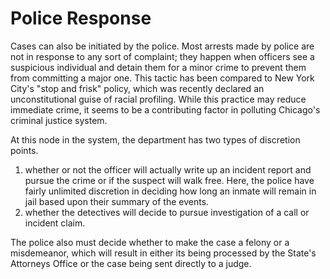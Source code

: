 # Police Response

Cases can also be initiated by the police. Most arrests made by police are not in response to any sort of complaint; they happen when officers see a suspicious individual and detain them for a minor crime to prevent them from committing a major one. This tactic has been compared to New York City's "stop and frisk" policy, which was recently declared an unconstitutional guise of racial profiling. While this practice may reduce immediate crime, it seems to be a contributing factor in polluting Chicago's criminal justice system.

At this node in the system, the department has two types of discretion points.

1. whether or not the officer will actually write up an incident report and pursue the crime or if the suspect will walk free. Here, the police have fairly unlimited discretion in deciding how long an inmate will remain in jail based upon their summary of the events.  
2. whether the detectives will decide to pursue investigation of a call or incident claim.  

The police also must decide whether to make the case a felony or a misdemeanor, which will result in either its being processed by the State's Attorneys Office or the case being sent directly to a judge. 